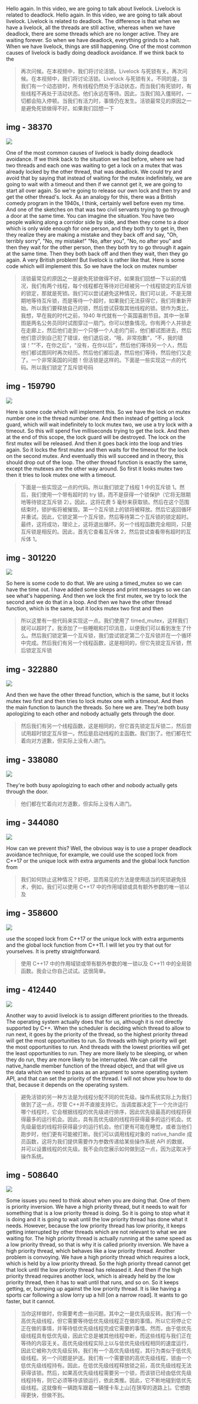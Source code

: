 Hello again. In this video, we are going to talk about livelock. Livelock is related to deadlock. Hello again. In this video, we are going to talk about livelock. Livelock is related to deadlock. The difference is that when we have a livelock, all the threads are still active, whereas when we have deadlock, there are some threads which are no longer active. They are waiting forever. So when we have deadlock, everything grinds to a halt. When we have livelock, things are still happening. One of the most common causes of livelock is badly doing deadlock avoidance. If we think back to the

> 再次问候。在本视频中，我们将讨论活锁。Livelock 与死锁有关。再次问候。在本视频中，我们将讨论活锁。Livelock 与死锁有关。不同的是，当我们有一个动态锁时，所有线程仍然处于活动状态，而当我们有死锁时，有些线程不再处于活动状态。他们永远在等待。因此，当我们陷入僵局时，一切都会陷入停顿。当我们有活力时，事情仍在发生。活锁最常见的原因之一是避免死锁做得不好。如果我们回想一下

## img - 38370

![](./image/video.mp4_000154.145.jpg)

One of the most common causes of livelock is badly doing deadlock avoidance. If we think back to the situation we had before, where we had two threads and each one was waiting to get a lock on a mutex that was already locked by the other thread, that was deadlock. We could try and avoid that by saying that instead of waiting for the mutex indefinitely, we are going to wait with a timeout and then if we cannot get it, we are going to start all over again. So we're going to release our own lock and then try and get the other thread's. lock. As an analogy for this, there was a British comedy program in the 1940s, I think, certainly well before even my time. And one of the sketches on that was two civil servants trying to go through a door at the same time. You can imagine the situation. You have two people walking along a corridor side by side, and then they come to a door which is only wide enough for one person, and they both try to get in, then they realize they are making a mistake and they back off and say, "Oh, terribly sorry", "No, my mistake!" "No, after you", "No, no after you" and then they wait for the other person, then they both try to go through it again at the same time. Then they both back off and then they wait, then they go again. A very British problem! But livelock is rather like that. Here is some code which will implement this. So we have the lock on mutex number

> 活锁最常见的原因之一是避免死锁做得不好。如果我们回想一下以前的情况，我们有两个线程，每个线程都在等待对已经被另一个线程锁定的互斥锁的锁定，那就是死锁。我们可以尝试避免这种情况，我们可以说，不是无限期地等待互斥锁，而是等待一个超时，如果我们无法获得它，我们将重新开始。所以我们要释放自己的锁，然后尝试获取其他线程的锁。锁作为类比，我想，早在我的时代之前，1940 年代就有一个英国喜剧节目。其中一张草图是两名公务员同时试图穿过一扇门。你可以想象情况。你有两个人并排走在走廊上，然后他们走到一个只够一个人走的门前，他们都试图进去，然后他们意识到自己犯了错误，他们退后说，“哦，非常抱歉”，“不，我的错误！”“不，在你之后”，“没有，在你以后”，然后他们等待另一个人，然后他们都试图同时再次经历。然后他们都后退，然后他们等待，然后他们又走了。一个非常英国的问题！但活锁是这样的。下面是一些实现这一点的代码。所以我们锁定了互斥锁号码

## img - 159790

![](./image/video.mp4_000251.118.jpg)

Here is some code which will implement this. So we have the lock on mutex number one in the thread number one. And then instead of getting a lock guard, which will wait indefinitely to lock mutex two, we use a try lock with a timeout. So this will spend five milliseconds trying to get the lock. And then at the end of this scope, the lock guard will be destroyed. The lock on the first mutex will be released. And then it goes back into the loop and tries again. So it locks the first mutex and then waits for the timeout for the lock on the second mutex. And eventually this will succeed and in theory, this should drop out of the loop. The other thread function is exactly the same, except the mutexes are the other way around. So first it looks mutex two then it tries to look mutex one with a timeout.

> 下面是一些实现这一点的代码。所以我们锁定了线程 1 中的互斥锁 1。然后，我们使用一个带有超时的 try 锁，而不是获得一个锁保护（它将无限期地等待锁定互斥锁 2）。因此，这将花费 5 毫秒来获取锁。然后在这个范围结束时，锁护板将被摧毁。第一个互斥锁上的锁将被释放。然后它返回循环并重试。因此，它锁定第一个互斥锁，然后等待第二个互斥锁的锁定超时。最终，这将成功，理论上，这将退出循环。另一个线程函数完全相同，只是互斥锁是相反的。因此，首先它查看互斥体 2，然后尝试查看带有超时的互斥体 1。

## img - 301220

![](./image/video.mp4_000317.164.jpg)

So here is some code to do that. We are using a timed_mutex so we can have the time out. I have added some sleeps and print messages so we can see what's happening. And then we lock the first mutex, we try to lock the second and we do that in a loop. And then we have the other thread function, which is the same, but it locks mutex two first and then

> 所以这里有一些代码来实现这一点。我们使用了 timed_mutex，这样我们就可以超时了。我添加了一些睡眠和打印消息，以便我们可以看到发生了什么。然后我们锁定第一个互斥锁，我们尝试锁定第二个互斥锁并在一个循环中完成。然后我们有另一个线程函数，这是相同的，但它先锁定互斥锁，然后锁定互斥锁

## img - 322880

![](./image/video.mp4_000335.078.jpg)

And then we have the other thread function, which is the same, but it locks mutex two first and then tries to lock mutex one with a timeout. And then the main function to launch the threads. So here we are. They're both busy apologizing to each other and nobody actually gets through the door.

> 然后我们有另一个线程函数，这是相同的，但它首先锁定互斥锁二，然后尝试用超时锁定互斥锁一。然后是启动线程的主函数。我们到了。他们都在忙着向对方道歉，但实际上没有人进门。

## img - 338080

![](./image/video.mp4_000342.103.jpg)

They're both busy apologizing to each other and nobody actually gets through the door.

> 他们都在忙着向对方道歉，但实际上没有人进门。

## img - 344080

![](./image/video.mp4_000351.022.jpg)

How can we prevent this? Well, the obvious way is to use a proper deadlock avoidance technique, for example, we could use the scoped lock from C++17 or the unique lock with extra arguments and the global lock function from

> 我们如何防止这种情况？好吧，显而易见的方法是使用适当的死锁避免技术，例如，我们可以使用 C++17 中的作用域锁或具有额外参数的唯一锁以及

## img - 358600

![](./image/video.mp4_000406.727.jpg)

use the scoped lock from C++17 or the unique lock with extra arguments and the global lock function from C++11. I will let you try that out for yourselves. It is pretty straightforward.

> 使用 C++17 中的作用域锁或带有额外参数的唯一锁以及 C++11 中的全局锁函数。我会让你自己试试。这很简单。

## img - 412440

![](./image/video.mp4_000505.887.jpg)

Another way to avoid livelock is to assign different priorities to the threads. The operating system actually does that for us, although it is not directly supported by C++. When the scheduler is deciding which thread to allow to run next, it goes by the priority of the thread, so the highest priority thread will get the most opportunities to run. So threads with high priority will get the most opportunities to run. And threads with the lowest priorities will get the least opportunities to run. They are more likely to be sleeping, or when they do run, they are more likely to be interrupted. We can call the native_handle member function of the thread object, and that will give us the data which we need to pass as an argument to some operating system API, and that can set the priority of the thread. I will not show you how to do that, because it depends on the operating system.

> 避免活锁的另一种方法是为线程分配不同的优先级。操作系统实际上为我们做到了这一点，尽管 C++并不直接支持它。当调度器决定下一个允许运行哪个线程时，它会根据线程的优先级进行排序，因此优先级最高的线程将获得最多的运行机会。因此，具有高优先级的线程将获得最多的运行机会。优先级最低的线程将获得最少的运行机会。他们更有可能在睡觉，或者当他们跑步时，他们更有可能被打断。我们可以调用线程对象的 native_handle 成员函数，这将为我们提供需要作为参数传递给某些操作系统 API 的数据，并可以设置线程的优先级。我不会向您展示如何做到这一点，因为这取决于操作系统。

## img - 508640

![](./image/video.mp4_000626.928.jpg)

Some issues you need to think about when you are doing that. One of them is priority inversion. We have a high priority thread, but it needs to wait for something that is a low priority thread is doing. So it is going to stop what it is doing and it is going to wait until the low priority thread has done what it needs. However, because the low priority thread has low priority, it keeps getting interrupted by other threads which are not relevant to what we are waiting for. The high priority thread is actually running at the same speed as a low priority thread, so that is why it is called priority inversion. We have a high priority thread, which behaves like a low priority thread. Another problem is convoying. We have a high priority thread which requires a lock, which is held by a low priority thread. So the high priority thread cannot get that lock until the low priority thread has released it. And then if the high priority thread requires another lock, which is already held by the low priority thread, then it has to wait until that runs, and so on. So it keeps getting, er, bumping up against the low priority thread. It is like having a sports car following a slow lorry up a hill [on a narrow road]. It wants to go faster, but it cannot.

> 当你这样做时，你需要考虑一些问题。其中之一是优先级反转。我们有一个高优先级线程，但它需要等待低优先级线程正在做的事情。所以它将停止它正在做的事情，并等待低优先级线程完成它需要的事情。然而，由于低优先级线程具有低优先级，因此它总是被其他线程中断，而这些线程与我们正在等待的内容无关。高优先级线程实际上以与低优先级线程相同的速度运行，因此它被称为优先级反转。我们有一个高优先级线程，其行为类似于低优先级线程。另一个问题是护送。我们有一个需要锁的高优先级线程，锁由一个低优先级线程持有。因此，在低优先级线程释放锁之前，高优先级线程无法获得该锁。然后，如果高优先级线程需要另一个锁，而该锁已经由低优先级线程持有，则它必须等待该锁运行，依此类推。因此，它不断地碰到低优先级线程。这就像有一辆跑车跟着一辆慢卡车上山[在狭窄的道路上]。它想跑得更快，但做不到。
